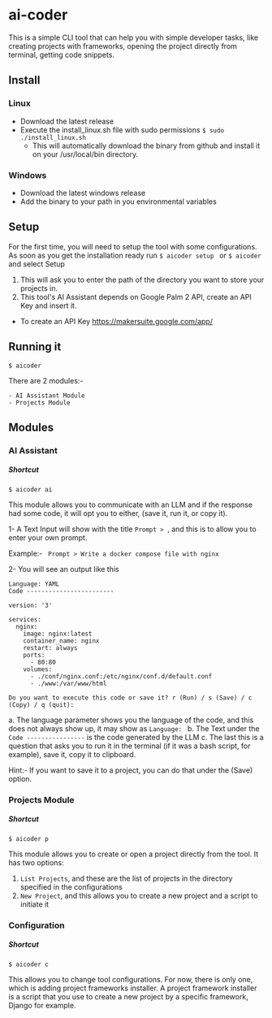 # ai-coder
This is a simple CLI tool that can help you with simple developer tasks, like creating projects with frameworks, opening the project directly from terminal, getting code snippets. 

## Install

### Linux

- Download the latest release
- Execute the install_linux.sh file with sudo permissions  ```$ sudo ./install_linux.sh```
  - This will automatically download the binary from github and install it on your /usr/local/bin directory.

### Windows
- Download the latest windows release
- Add the binary to your path in you environmental variables

## Setup
For the first time, you will need to setup the tool with some configurations.
As soon as you get the installation ready run ```$ aicoder setup ``` or ```$ aicoder``` and select Setup

1. This will ask you to enter the path of the directory you want to store your projects in.
2. This tool's AI Assistant depends on Google Palm 2 API, create an API Key and insert it.
  - To create an API Key <a href="https://makersuite.google.com/app/">https://makersuite.google.com/app/</a>

## Running it

```$ aicoder```

There are 2 modules:-

    - AI Assistant Module
    - Projects Module

## Modules
### AI Assistant

##### Shortcut
```$ aicoder ai```

This module allows you to communicate with an LLM and if the response had some code, it will opt you to either, (save it, run it, or copy it).

1- A Text Input will show with the title ```Prompt > ```, and this is to allow you to enter your own prompt.
  
  Example:- ``` Prompt > Write a docker compose file with nginx``` 

2- You will see an output like this

```
Language: YAML
Code ------------------------

version: '3'

services:
  nginx:
    image: nginx:latest
    container_name: nginx
    restart: always
    ports:
      - 80:80
    volumes:
      - ./conf/nginx.conf:/etc/nginx/conf.d/default.conf
      - ./www:/var/www/html

Do you want to execute this code or save it? r (Run) / s (Save) / c (Copy) / q (quit): 
```
  a. The language parameter shows you the language of the code, and this does not always show up, it may show as ```Language: ```
  b. The Text under the ```Code ----------------``` is the code generated by the LLM
  c. The last this is a question that asks you to run it in the terminal (if it was a bash script, for example), save it, copy it to clipboard.

Hint:- If you want to save it to a project, you can do that under the (Save) option.

### Projects Module

##### Shortcut
```$ aicoder p```

This module allows you to create or open a project directly from the tool. 
It has two options:
  1. ```List Projects```, and these are the list of projects in the directory specified in the configurations
  2. ```New Project```, and this allows you to create a new project and a script to initiate it

### Configuration
##### Shortcut
```$ aicoder c```

This allows you to change tool configurations.
For now, there is only one, which is adding project frameworks installer. A project framework installer is a script that you use to create a new project by a specific framework, Django for example. 

